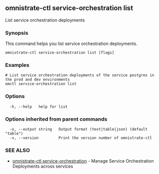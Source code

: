 ## omnistrate-ctl service-orchestration list

List service orchestration deployments

### Synopsis

This command helps you list service orchestration deployments.

```
omnistrate-ctl service-orchestration list [flags]
```

### Examples

```
# List service orchestration deployments of the service postgres in the prod and dev environments
omctl service-orchestration list
```

### Options

```
  -h, --help   help for list
```

### Options inherited from parent commands

```
  -o, --output string   Output format (text|table|json) (default "table")
  -v, --version         Print the version number of omnistrate-ctl
```

### SEE ALSO

* [omnistrate-ctl service-orchestration](omnistrate-ctl_service-orchestration.md)	 - Manage Service Orchestration Deployments across services

